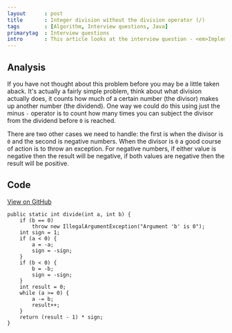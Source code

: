 ```yaml
---
layout      : post
title       : Integer division without the division operator (/)
tags        : [Algorithm, Interview questions, Java]
primarytag  : Interview questions
intro       : This article looks at the interview question - <em>Implement a function that performs integer division on two integers without the use of the division <code>/</code> operator. For example for the input of <code>10</code> and <code>4</code> should result in the output of <code>2</code>.</em>
---
```


## Analysis

If you have not thought about this problem before you may be a little taken aback. It's actually a fairly simple problem, think about what division actually does, it counts how much of a certain number (the divisor) makes up another number (the dividend). One way we could do this using just the minus `-` operator is to count how many times you can subject the divisor from the dividend before `0` is reached.

There are two other cases we need to handle: the first is when the divisor is `0` and the second is negative numbers. When the divisor is `0` a good course of action is to throw an exception. For negative numbers, if either value is negative then the result will be negative, if both values are negative then the result will be positive.



## Code

[View on GitHub][1]

<!--prettify lang=java-->
    public static int divide(int a, int b) {
        if (b == 0)
            throw new IllegalArgumentException("Argument 'b' is 0");
        int sign = 1;
        if (a < 0) {
            a = -a;
            sign = -sign;
        }
        if (b < 0) {
            b = -b;
            sign = -sign;
        }
        int result = 0;
        while (a >= 0) {
            a -= b;
            result++;
        }
        return (result - 1) * sign;
    }



[1]: https://github.com/Tyriar/growing-with-the-web/tree/master/algorithms/interview-questions/divide-without-divide